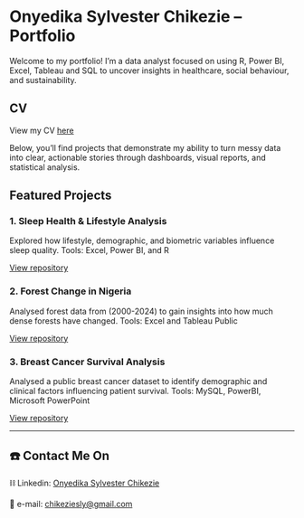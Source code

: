 # Onyedika Sylvester Chikezie – Portfolio

Welcome to my portfolio!
I’m a data analyst focused on using R, Power BI, Excel, Tableau and SQL to uncover insights in healthcare, social behaviour, and sustainability.

## CV
View my CV [here](https://drive.google.com/file/d/1fhw5Lr1m-oea_2oGHICWREsEaU-EPfNe/view?usp=sharing)

Below, you’ll find projects that demonstrate my ability to turn messy data into clear, actionable stories through dashboards, visual reports, and statistical analysis.

## Featured Projects

### 1. Sleep Health & Lifestyle Analysis
Explored how lifestyle, demographic, and biometric variables influence sleep quality.
Tools: Excel, Power BI, and R

[View repository](https://github.com/eziesly/sleep-health-and-lifestyle-analysis)

### 2. Forest Change in Nigeria
Analysed forest data from (2000-2024) to gain insights into how much dense forests have changed.
Tools: Excel and Tableau Public

[View repository](https://github.com/eziesly/forest-change-in-nigeria)

### 3. Breast Cancer Survival Analysis
Analysed a public breast cancer dataset to identify demographic and clinical factors influencing patient survival.
Tools: MySQL, PowerBI, Microsoft PowerPoint

[View repository](https://github.com/eziesly/breast-cancer-survival-analysis)

---

## ☎️ Contact Me On

⛓ Linkedin:  [Onyedika Sylvester Chikezie](https://www.linkedin.com/in/onyedika-chikezie-55978a21a/)

📧 e-mail:    chikeziesly@gmail.com
